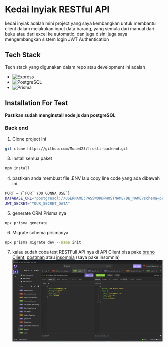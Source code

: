 # Kedai Inyiak RESTful API

kedai inyiak adalah mini project yang saya kembangkan untuk membantu client dalam melakukan input data barang, yang semula dari manual dari buku atau dari excel ke automatic. dan juga disini juga saya mengembangkan sistem login JWT Authentication

## Tech Stack

Tech stack yang digunakan dalam repo atau development ini adalah

- ![Express](https://img.shields.io/badge/Express.js-000000?style=for-the-badge&logo=express&logoColor=white)
- ![PostgreSQL](https://img.shields.io/badge/PostgreSQL-316192?style=for-the-badge&logo=postgresql&logoColor=white)
- ![Prisma](https://img.shields.io/badge/Prisma-2D3748?style=for-the-badge&logo=prisma&logoColor=white)

## Installation For Test

**Pastikan sudah menginstall node js dan postgreSQL**

### Back end

1. Clone project ini

```bash
git clone https://github.com/Moae423/frosti-backend.git
```

3. install semua paket

```bash
npm install
```

4. pastikan anda membuat file .ENV lalu copy line code yang ada dibawah ini

```bash
PORT = {`PORT YOU GONNA USE`}
DATABASE_URL="postgresql://USERNAME:PASSWORD@HOSTNAME/DB_NAME?schema=public"
JWT_SECRET="YOUR_SECRET_DATA"
```

5. generate ORM Prisma nya

```bash
npx prisma generate
```

6. Migrate schema prismanya

```bash
npx prisma migrate dev --name init
```

7. kalau sudah coba test RESTFull API nya di API Client bisa pake [bruno Client](https://www.usebruno.com/), [postman](https://www.postman.com/) atau [insomnia](https://insomnia.rest/) (saya pake insomnia)
   ![Preview](./assets/image/preview.png)
